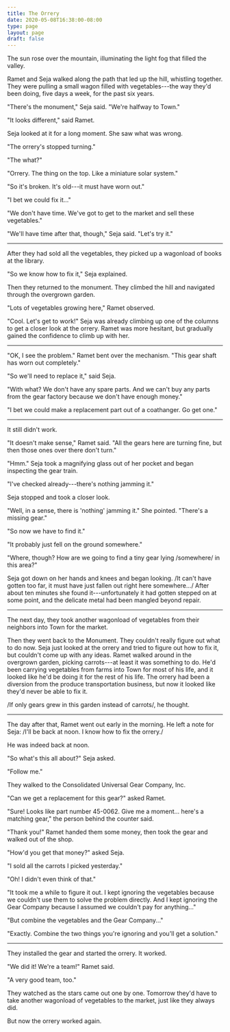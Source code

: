 ```yaml
---
title: The Orrery
date: 2020-05-08T16:38:00-08:00
type: page
layout: page
draft: false
---
```

The sun rose over the mountain, illuminating the light fog that filled the valley.

Ramet and Seja walked along the path that led up the hill, whistling together. They were pulling a small wagon filled with vegetables---the way they'd been doing, five days a week, for the past six years.

"There's the monument," Seja said. "We're halfway to Town."

"It looks different," said Ramet.

Seja looked at it for a long moment. She saw what was wrong.

"The orrery's stopped turning."

"The what?"

"Orrery. The thing on the top. Like a miniature solar system."

"So it's broken. It's old---it must have worn out."

"I bet we could fix it..."

"We don't have time. We've got to get to the market and sell these vegetables."

"We'll have time after that, though," Seja said. "Let's try it."
***
After they had sold all the vegetables, they picked up a wagonload of books at the library.

"So we know how to fix it," Seja explained.

Then they returned to the monument. They climbed the hill and navigated through the overgrown garden.

"Lots of vegetables growing here," Ramet observed.

"Cool. Let's get to work!" Seja was already climbing up one of the columns to get a closer look at the orrery. Ramet was more hesitant, but gradually gained the confidence to climb up with her.
***
"OK, I see the problem." Ramet bent over the mechanism. "This gear shaft has worn out completely."

"So we'll need to replace it," said Seja.

"With what? We don't have any spare parts. And we can't buy any parts from the gear factory because we don't have enough money."

"I bet we could make a replacement part out of a coathanger. Go get one."
***
It still didn't work.

"It doesn't make sense," Ramet said. "All the gears here are turning fine, but then those ones over there don't turn."

"Hmm." Seja took a magnifying glass out of her pocket and began inspecting the gear train.

"I've checked already---there's nothing jamming it."

Seja stopped and took a closer look.

"Well, in a sense, there is 'nothing' jamming it." She pointed. "There's a missing gear."

"So now we have to find it."

"It probably just fell on the ground somewhere."

"Where, though? How are we going to find a tiny gear lying /somewhere/ in this area?"

Seja got down on her hands and knees and began looking. /It can't have gotten too far, it must have just fallen out right here somewhere.../ After about ten minutes she found it---unfortunately it had gotten stepped on at some point, and the delicate metal had been mangled beyond repair.
***
The next day, they took another wagonload of vegetables from their neighbors into Town for the market.

Then they went back to the Monument. They couldn't really figure out what to do now. Seja just looked at the orrery and tried to figure out how to fix it, but couldn't come up with any ideas. Ramet walked around in the overgrown garden, picking carrots---at least it was something to do. He'd been carrying vegetables from farms into Town for most of his life, and it looked like he'd be doing it for the rest of his life. The orrery had been a diversion from the produce transportation business, but now it looked like they'd never be able to fix it.

/If only gears grew in this garden instead of carrots/, he thought.
***
The day after that, Ramet went out early in the morning. He left a note for Seja: /I'll be back at noon. I know how to fix the orrery./

He was indeed back at noon.

"So what's this all about?" Seja asked.

"Follow me."

They walked to the Consolidated Universal Gear Company, Inc.

"Can we get a replacement for this gear?" asked Ramet.

"Sure! Looks like part number 45-0062. Give me a moment... here's a matching gear," the person behind the counter said.

"Thank you!" Ramet handed them some money, then took the gear and walked out of the shop.

"How'd you get that money?" asked Seja.

"I sold all the carrots I picked yesterday."

"Oh! I didn't even think of that."

"It took me a while to figure it out. I kept ignoring the vegetables because we couldn't use them to solve the problem directly. And I kept ignoring the Gear Company because I assumed we couldn't pay for anything..."

"But combine the vegetables and the Gear Company..."

"Exactly. Combine the two things you're ignoring and you'll get a solution."
***
They installed the gear and started the orrery. It worked.

"We did it! We're a team!" Ramet said.

"A very good team, too."

They watched as the stars came out one by one. Tomorrow they'd have to take another wagonload of vegetables to the market, just like they always did.

But now the orrery worked again.
